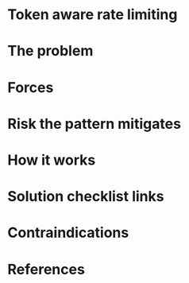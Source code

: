 
# Token aware rate limiting

# The problem

# Forces

# Risk the pattern mitigates 

# How it works

# Solution checklist links

# Contraindications

# References